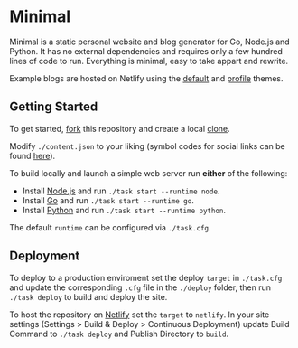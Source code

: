 # Minimal

Minimal is a static personal website and blog generator for Go, Node.js and Python. It has no external dependencies and requires only a few hundred lines of code to run. Everything is minimal, easy to take appart and rewrite.

Example blogs are hosted on Netlify using the [default](https://minimal-default.netlify.com) and [profile](https://minimal-profile.netlify.com) themes.

## Getting Started

To get started, [fork](https://help.github.com/articles/fork-a-repo) this repository and create a local [clone](https://help.github.com/articles/cloning-a-repository).

Modify `./content.json` to your liking (symbol codes for social links can be found [here](http://drinchev.github.io/monosocialiconsfont)). 

To build locally and launch a simple web server run **either** of the following: 

* Install [Node.js](https://nodejs.org/en/download) and run `./task start --runtime node`.
* Install [Go](https://golang.org/doc/install) and run `./task start --runtime go`.
* Install [Python](https://www.python.org/downloads/) and run `./task start --runtime python`.

The default `runtime` can be configured via `./task.cfg`.

## Deployment

To deploy to a production enviroment set the deploy `target` in `./task.cfg` and update the corresponding `.cfg` file in the `./deploy` folder, then run `./task deploy` to build and deploy the site.

To host the repository on [Netlify](http://www.netlify.com) set the `target` to `netlify`. In your site settings (Settings > Build & Deploy > Continuous Deployment) update Build Command to `./task deploy` and Publish Directory to `build`.